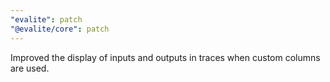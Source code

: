 ```yaml
---
"evalite": patch
"@evalite/core": patch
---
```


Improved the display of inputs and outputs in traces when custom columns are used.
